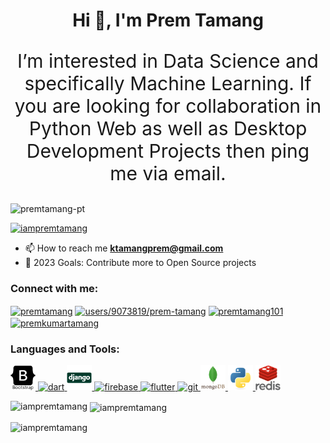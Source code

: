 
<h1 align="center">Hi 👋, I'm Prem Tamang </h1>
<p align="center" style="font-size:30px">I’m interested in Data Science and specifically Machine Learning.
If you are looking for collaboration in Python Web as well as Desktop Development Projects then ping me via email. </p>

<p align="left"> <img src="https://komarev.com/ghpvc/?username=premtamang-pt&label=Profile%20views&color=0e75b6&style=flat" alt="premtamang-pt" /> </p>

<p align="left"> <a href="https://github.com/ryo-ma/github-profile-trophy"><img src="https://github-profile-trophy.vercel.app/?username=iampremtamang" alt="iampremtamang" /></a> </p>

- 📫 How to reach me **ktamangprem@gmail.com** 
-  🥅 2023 Goals: Contribute more to Open Source projects


<h3 align="left">Connect with me:</h3>
<p align="left">
<a href="https://linkedin.com/in/premtamang" target="blank"><img align="center" src="https://raw.githubusercontent.com/rahuldkjain/github-profile-readme-generator/master/src/images/icons/Social/linked-in-alt.svg" alt="premtamang" height="30" width="40" /></a>
<a href="https://stackoverflow.com/users/users/9073819/prem-tamang" target="blank"><img align="center" src="https://raw.githubusercontent.com/rahuldkjain/github-profile-readme-generator/master/src/images/icons/Social/stack-overflow.svg" alt="users/9073819/prem-tamang" height="30" width="40" /></a>
<a href="https://fb.com/premtamang101" target="blank"><img align="center" src="https://raw.githubusercontent.com/rahuldkjain/github-profile-readme-generator/master/src/images/icons/Social/facebook.svg" alt="premtamang101" height="30" width="40" /></a>
<a href="https://www.youtube.com/c/premkumartamang" target="blank"><img align="center" src="https://raw.githubusercontent.com/rahuldkjain/github-profile-readme-generator/master/src/images/icons/Social/youtube.svg" alt="premkumartamang" height="30" width="40" /></a>
</p>

<h3 align="left">Languages and Tools:</h3>
<p align="left"> <a href="https://getbootstrap.com" target="_blank" rel="noreferrer"> <img src="https://raw.githubusercontent.com/devicons/devicon/master/icons/bootstrap/bootstrap-plain-wordmark.svg" alt="bootstrap" width="40" height="40"/> </a> <a href="https://dart.dev" target="_blank" rel="noreferrer"> <img src="https://www.vectorlogo.zone/logos/dartlang/dartlang-icon.svg" alt="dart" width="40" height="40"/> </a> <a href="https://www.djangoproject.com/" target="_blank" rel="noreferrer"> <img src="https://raw.githubusercontent.com/devicons/devicon/master/icons/django/django-original.svg" alt="django" width="40" height="40"/> </a> <a href="https://firebase.google.com/" target="_blank" rel="noreferrer"> <img src="https://www.vectorlogo.zone/logos/firebase/firebase-icon.svg" alt="firebase" width="40" height="40"/> </a> <a href="https://flutter.dev" target="_blank" rel="noreferrer"> <img src="https://www.vectorlogo.zone/logos/flutterio/flutterio-icon.svg" alt="flutter" width="40" height="40"/> </a> <a href="https://git-scm.com/" target="_blank" rel="noreferrer"> <img src="https://www.vectorlogo.zone/logos/git-scm/git-scm-icon.svg" alt="git" width="40" height="40"/> </a> <a href="https://www.mongodb.com/" target="_blank" rel="noreferrer"> <img src="https://raw.githubusercontent.com/devicons/devicon/master/icons/mongodb/mongodb-original-wordmark.svg" alt="mongodb" width="40" height="40"/> </a> <a href="https://www.python.org" target="_blank" rel="noreferrer"> <img src="https://raw.githubusercontent.com/devicons/devicon/master/icons/python/python-original.svg" alt="python" width="40" height="40"/> </a> <a href="https://redis.io" target="_blank" rel="noreferrer"> <img src="https://raw.githubusercontent.com/devicons/devicon/master/icons/redis/redis-original-wordmark.svg" alt="redis" width="40" height="40"/> </a> </p>

<p><img align="left" src="https://github-readme-stats.vercel.app/api/top-langs?username=iampremtamang&show_icons=true&locale=en&layout=compact" alt="iampremtamang" /></p>

<p>&nbsp;<img align="center" src="https://github-readme-stats.vercel.app/api?username=iampremtamang&show_icons=true&locale=en" alt="iampremtamang" /></p>

<p><img align="center" src="https://github-readme-streak-stats.herokuapp.com/?user=iampremtamang&" alt="iampremtamang" /></p>
